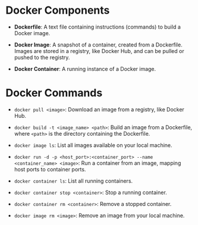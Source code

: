 
# Docker Components

- **Dockerfile**: A text file containing instructions (commands) to build a Docker image.

- **Docker Image**: A snapshot of a container, created from a Dockerfile. Images are stored in a registry, like Docker Hub, and can be pulled or pushed to the registry.

- **Docker Container**: A running instance of a Docker image.

# Docker Commands

- `docker pull <image>`: Download an image from a registry, like Docker Hub.

- `docker build -t <image_name> <path>`: Build an image from a Dockerfile, where `<path>` is the directory containing the Dockerfile.

- `docker image ls`: List all images available on your local machine.

- `docker run -d -p <host_port>:<container_port> --name <container_name> <image>`: Run a container from an image, mapping host ports to container ports.

- `docker container ls`: List all running containers.

- `docker container stop <container>`: Stop a running container.

- `docker container rm <container>`: Remove a stopped container.

- `docker image rm <image>`: Remove an image from your local machine.